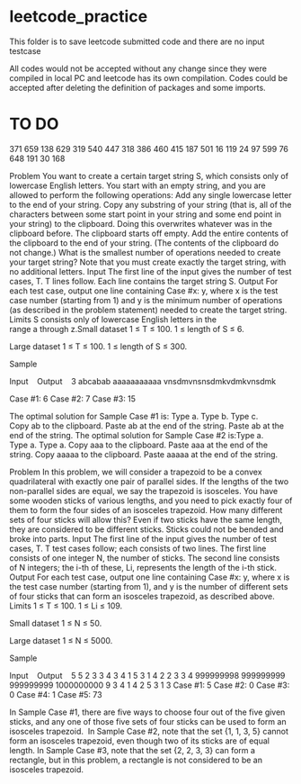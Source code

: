 # leetcode_practice

  This folder is to save leetcode submitted code and there are no input testcase
  
  All codes would not be accepted without any change since they were compiled in local PC and leetcode has its own compilation. Codes could be accepted after deleting the definition of packages and some imports. 
  
# TO DO

  371
  659
  138
  629
  319
  540
  447
  318
  386
  460
  415
  187
  501
  16
  119
  24
  97
  599
  76
  648
  191
  30
  168
  
  Problem
You want to create a certain target string S, which consists only of lowercase English letters. You start with an empty string, and you are allowed to perform the following operations:
Add any single lowercase letter to the end of your string.
Copy any substring of your string (that is, all of the characters between some start point in your string and some end point in your string) to the clipboard. Doing this overwrites whatever was in the clipboard before. The clipboard starts off empty.
Add the entire contents of the clipboard to the end of your string. (The contents of the clipboard do not change.)
What is the smallest number of operations needed to create your target string? Note that you must create exactly the target string, with no additional letters.
Input
The first line of the input gives the number of test cases, T. T lines follow. Each line contains the target string S.
Output
For each test case, output one line containing Case #x: y, where x is the test case number (starting from 1) and y is the minimum number of operations (as described in the problem statement) needed to create the target string.
Limits
S consists only of lowercase English letters in the range a through z.Small dataset
1 ≤ T ≤ 100.
1 ≤ length of S ≤ 6.

Large dataset
1 ≤ T ≤ 100.
1 ≤ length of S ≤ 300.

Sample

Input 
  
Output 
  
3
abcabab
aaaaaaaaaaa
vnsdmvnsnsdmkvdmkvnsdmk

 Case #1: 6
Case #2: 7
Case #3: 15

 
The optimal solution for Sample Case #1 is:
Type a.
Type b.
Type c.
Copy ab to the clipboard.
Paste ab at the end of the string.
Paste ab at the end of the string.
The optimal solution for Sample Case #2 is:Type a.
Type a.
Type a.
Copy aaa to the clipboard.
Paste aaa at the end of the string.
Copy aaaaa to the clipboard.
Paste aaaaa at the end of the string.

Problem
In this problem, we will consider a trapezoid to be a convex quadrilateral with exactly one pair of parallel sides. If the lengths of the two non-parallel sides are equal, we say the trapezoid is isosceles.
You have some wooden sticks of various lengths, and you need to pick exactly four of them to form the four sides of an isosceles trapezoid. How many different sets of four sticks will allow this? Even if two sticks have the same length, they are considered to be different sticks. Sticks could not be bended and broke into parts.
Input
The first line of the input gives the number of test cases, T. T test cases follow; each consists of two lines. The first line consists of one integer N, the number of sticks. The second line consists of N integers; the i-th of these, Li, represents the length of the i-th stick.
Output
For each test case, output one line containing Case #x: y, where x is the test case number (starting from 1), and y is the number of different sets of four sticks that can form an isosceles trapezoid, as described above.
Limits
1 ≤ T ≤ 100.
1 ≤ Li ≤ 109.

Small dataset
1 ≤ N ≤ 50.

Large dataset
1 ≤ N ≤ 5000.

Sample

Input 
  
Output 
  
5
5
2 3 3 4 3
4
1 5 3 1
4
2 2 3 3
4
999999998 999999999 999999999 1000000000
9
3 4 1 4 2 5 3 1 3
 Case #1: 5
Case #2: 0
Case #3: 0
Case #4: 1
Case #5: 73

 
In Sample Case #1, there are five ways to choose four out of the five given sticks, and any one of those five sets of four sticks can be used to form an isosceles trapezoid. 
In Sample Case #2, note that the set {1, 1, 3, 5} cannot form an isosceles trapezoid, even though two of its sticks are of equal length.
In Sample Case #3, note that the set {2, 2, 3, 3} can form a rectangle, but in this problem, a rectangle is not considered to be an isosceles trapezoid.
